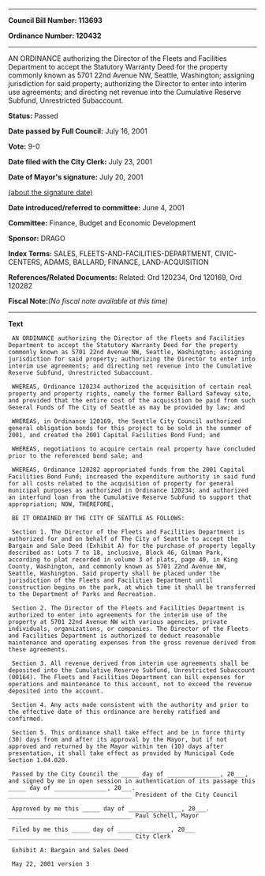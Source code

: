 

********

**Council Bill Number: 113693**
   
**Ordinance Number: 120432**
********

 AN ORDINANCE authorizing the Director of the Fleets and Facilities Department to accept the Statutory Warranty Deed for the property commonly known as 5701 22nd Avenue NW, Seattle, Washington; assigning jurisdiction for said property; authorizing the Director to enter into interim use agreements; and directing net revenue into the Cumulative Reserve Subfund, Unrestricted Subaccount.

**Status:** Passed
   
**Date passed by Full Council:** July 16, 2001
   
**Vote:** 9-0
   
**Date filed with the City Clerk:** July 23, 2001
   
**Date of Mayor's signature:** July 20, 2001
   
[(about the signature date)](/~public/approvaldate.htm)
   
   
   
**Date introduced/referred to committee:** June 4, 2001
   
**Committee:** Finance, Budget and Economic Development
   
**Sponsor:** DRAGO
   
   
**Index Terms:** SALES, FLEETS-AND-FACILITIES-DEPARTMENT, CIVIC-CENTERS, ADAMS, BALLARD, FINANCE, LAND-ACQUISITION

**References/Related Documents:** Related: Ord 120234, Ord 120169, Ord 120282

**Fiscal Note:**_(No fiscal note available at this time)_

********

**Text**
   
```
 AN ORDINANCE authorizing the Director of the Fleets and Facilities Department to accept the Statutory Warranty Deed for the property commonly known as 5701 22nd Avenue NW, Seattle, Washington; assigning jurisdiction for said property; authorizing the Director to enter into interim use agreements; and directing net revenue into the Cumulative Reserve Subfund, Unrestricted Subaccount.

 WHEREAS, Ordinance 120234 authorized the acquisition of certain real property and property rights, namely the former Ballard Safeway site, and provided that the entire cost of the acquisition be paid from such General Funds of The City of Seattle as may be provided by law; and

 WHEREAS, in Ordinance 120169, the Seattle City Council authorized general obligation bonds for this project to be sold in the summer of 2001, and created the 2001 Capital Facilities Bond Fund; and

 WHEREAS, negotiations to acquire certain real property have concluded prior to the referenced bond sale; and

 WHEREAS, Ordinance 120282 appropriated funds from the 2001 Capital Facilities Bond Fund; increased the expenditure authority in said fund for all costs related to the acquisition of property for general municipal purposes as authorized in Ordinance 120234; and authorized an interfund loan from the Cumulative Reserve Subfund to support that appropriation; NOW, THEREFORE,

 BE IT ORDAINED BY THE CITY OF SEATTLE AS FOLLOWS:

 Section 1. The Director of the Fleets and Facilities Department is authorized for and on behalf of The City of Seattle to accept the Bargain and Sale Deed (Exhibit A) for the purchase of property legally described as: Lots 7 to 18, inclusive, Block 46, Gilman Park, according to plat recorded in volume 3 of plats, page 40, in King County, Washington, and commonly known as 5701 22nd Avenue NW, Seattle, Washington. Said property shall be placed under the jurisdiction of the Fleets and Facilities Department until construction begins on the park, at which time it shall be transferred to the Department of Parks and Recreation.

 Section 2. The Director of the Fleets and Facilities Department is authorized to enter into agreements for the interim use of the property at 5701 22nd Avenue NW with various agencies, private individuals, organizations, or companies. The Director of the Fleets and Facilities Department is authorized to deduct reasonable maintenance and operating expenses from the gross revenue derived from these agreements.

 Section 3. All revenue derived from interim use agreements shall be deposited into the Cumulative Reserve Subfund, Unrestricted Subaccount (00164). The Fleets and Facilities Department can bill expenses for operations and maintenance to this account, not to exceed the revenue deposited into the account.

 Section 4. Any acts made consistent with the authority and prior to the effective date of this ordinance are hereby ratified and confirmed.

 Section 5. This ordinance shall take effect and be in force thirty (30) days from and after its approval by the Mayor, but if not approved and returned by the Mayor within ten (10) days after presentation, it shall take effect as provided by Municipal Code Section 1.04.020.

 Passed by the City Council the _____ day of _______________, 20___, and signed by me in open session in authentication of its passage this _____ day of _______________, 20___. ___________________________________ President of the City Council

 Approved by me this _____ day of _______________, 20___. ___________________________________ Paul Schell, Mayor

 Filed by me this _____ day of _______________, 20___ ___________________________________ City Clerk

 Exhibit A: Bargain and Sales Deed

 May 22, 2001 version 3

```
